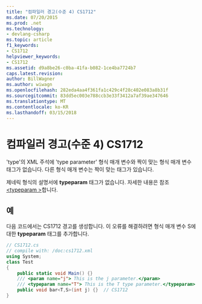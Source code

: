 ```yaml
---
title: "컴파일러 경고(수준 4) CS1712"
ms.date: 07/20/2015
ms.prod: .net
ms.technology:
- devlang-csharp
ms.topic: article
f1_keywords:
- CS1712
helpviewer_keywords:
- CS1712
ms.assetid: d9a8be26-c0ba-41fa-b082-1ce4ba7724b7
caps.latest.revision: 
author: BillWagner
ms.author: wiwagn
ms.openlocfilehash: 282eda4aa4f361fa1c429c4f28c402e083a8b31f
ms.sourcegitcommit: 83dd5ec003e788ccb3e33f3412a7af39ae347646
ms.translationtype: MT
ms.contentlocale: ko-KR
ms.lasthandoff: 03/15/2018
---
```

# <a name="compiler-warning-level-4-cs1712"></a>컴파일러 경고(수준 4) CS1712
'type'의 XML 주석에 'type parameter' 형식 매개 변수와 짝이 맞는 형식 매개 변수 태그가 없습니다. 다른 형식 매개 변수는 짝이 맞는 태그가 있습니다.  
  
 제네릭 형식의 설명서에 **typeparam** 태그가 없습니다. 자세한 내용은 참조 [ \<typeparam >](../../csharp/programming-guide/xmldoc/typeparam.md)합니다.  
  
## <a name="example"></a>예  
 다음 코드에서는 CS1712 경고를 생성합니다. 이 오류를 해결하려면 형식 매개 변수 S에 대한 **typeparam** 태그를 추가합니다.  
  
```csharp  
// CS1712.cs  
// compile with: /doc:cs1712.xml  
using System;  
class Test  
{  
    public static void Main() {}  
    /// <param name="j"> This is the j parameter.</param>  
    /// <typeparam name="T"> This is the T type parameter.</typeparam>  
    public void bar<T,S>(int j) {}  // CS1712  
}  
```
